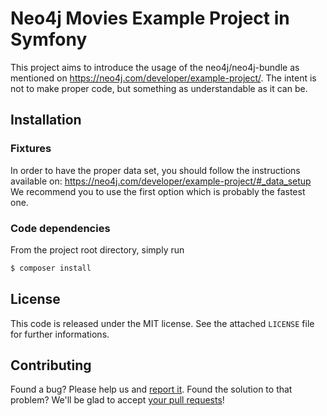 # Neo4j Movies Example Project in Symfony

This project aims to introduce the usage of the neo4j/neo4j-bundle as mentioned on https://neo4j.com/developer/example-project/.
The intent is not to make proper code, but something as understandable as it can be.

## Installation
### Fixtures
In order to have the proper data set, you should follow the instructions available on: https://neo4j.com/developer/example-project/#_data_setup
We recommend you to use the first option which is probably the fastest one.

### Code dependencies
From the project root directory, simply run 
```bash
$ composer install
```

## License
This code is released under the MIT license. See the attached `LICENSE` file for further informations.

## Contributing
Found a bug? Please help us and [report it](https://github.com/neo4j-examples/movies-symfony-php-bolt/issues). Found the solution to that problem? We'll be glad to accept [your pull requests](https://github.com/neo4j-examples/movies-symfony-php-bolt/pulls)! 
